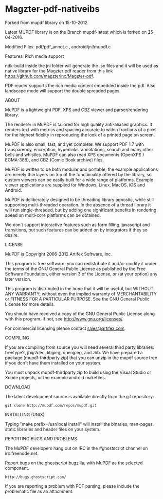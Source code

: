 # Magzter-pdf-nativeibs

Forked from mupdf library on 15-10-2012.

Latest MUPDF library is on the Branch mupdf-latest which is forked on 25-04-2016.

Modified Files:
pdf/pdf_annot.c , android/jni/mupdf.c

Features:
Rich media support

ndk-build inside the jni folder will generate the .so files and it will be used as native library for the Magzter pdf reader from this link https://github.com/magzterinc/Magzter-pdf. 

PDF reader supports the rich media content embedded inside the pdf. Also landscape mode will support the double spreaded pages.

ABOUT

MuPDF is a lightweight PDF, XPS and CBZ viewer and parser/rendering library.

The renderer in MuPDF is tailored for high quality anti-aliased graphics. It
renders text with metrics and spacing accurate to within fractions of a pixel
for the highest fidelity in reproducing the look of a printed page on screen.

MuPDF is also small, fast, and yet complete. We support PDF 1.7 with
transparency, encryption, hyperlinks, annotations, search and many other bells
and whistles. MuPDF can also read XPS documents (OpenXPS / ECMA-388),
and CBZ (Comic Book archive) files.

MuPDF is written to be both modular and portable; the example applications
are merely thin layers on top of the functionality offered by the library,
so custom viewers can be easily built for a wide range of platforms. Example
viewer applications are supplied for Windows, Linux, MacOS, iOS and Android.

MuPDF is deliberately designed to be threading library agnostic, while still
supporting multi-threaded operation. In the absence of a thread library
it will run single-threaded, but by adding one significant benefits in
rendering speed on multi-core platforms can be obtained.

We don't support interactive features such as form filling, javascript and
transitions, but such features can be added on by integrators if they so
desire.

LICENSE

MuPDF is Copyright 2006-2012 Artifex Software, Inc.

This program is free software: you can redistribute it and/or modify it under
the terms of the GNU General Public License as published by the Free Software
Foundation, either version 3 of the License, or (at your option) any later
version.

This program is distributed in the hope that it will be useful, but WITHOUT ANY
WARRANTY; without even the implied warranty of MERCHANTABILITY or FITNESS FOR A
PARTICULAR PURPOSE. See the GNU General Public License for more details.

You should have received a copy of the GNU General Public License along with
this program. If not, see <http://www.gnu.org/licenses/>.

For commercial licensing please contact sales@artifex.com.

COMPILING

If you are compiling from source you will need several third party libraries:
freetype2, jbig2dec, libjpeg, openjpeg, and zlib. We have prepared a package
(mupdf-thirdparty.zip) that you can unzip in the mupdf source tree if you don't
have them installed on your system.

You must unpack mupdf-thirdparty.zip to build using the Visual Studio or Xcode
projects, or the example android makefiles.

DOWNLOAD

The latest development source is available directly from the git repository:

	git clone http://mupdf.com/repos/mupdf.git

INSTALLING (UNIX)

Typing "make prefix=/usr/local install" will install the binaries, man-pages,
static libraries and header files on your system.

REPORTING BUGS AND PROBLEMS

The MuPDF developers hang out on IRC in the #ghostscript channel on
irc.freenode.net.

Report bugs on the ghostscript bugzilla, with MuPDF as the selected component.

	http://bugs.ghostscript.com/

If you are reporting a problem with PDF parsing, please include the problematic
file as an attachment.

